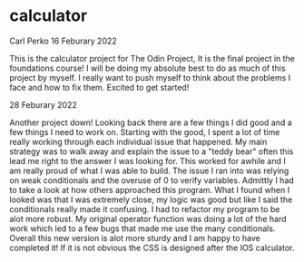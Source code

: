 # calculator

Carl Perko
16 Feburary 2022

This is the calculator project for The Odin Project, It is the final project in the foundations course! I will be doing my absolute best to do as much of this project by myself. I really want to push myself to think about the problems I face and how to fix them. Excited to get started!

28 Feburary 2022

Another project down! Looking back there are a few things I did good and a few things I need to work on. Starting with the good, I spent a lot of time really working through each individual issue that happened. My main strategy was to walk away and explain the issue to a "teddy bear" often this lead me right to the answer I was looking for. This worked for awhile and I am really proud of what I was able to build. The issue I ran into was relying on weak conditionals and the overuse of 0 to verify variables. Admittly I had to take a look at how others approached this program. What I found when I looked was that I was extremely close, my logic was good but like I said the conditionals really made it confusing. I had to refactor my program to be alot more robust. My original operator function was doing a lot of the hard work which led to a few bugs that made me use the many conditionals. Overall this new version is alot more sturdy and I am happy to have completed it! If it is not obvious the CSS is designed after the IOS calculator.